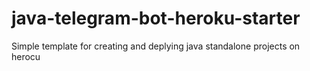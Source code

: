 # java-telegram-bot-heroku-starter
Simple template for creating and deplying java standalone projects on herocu
